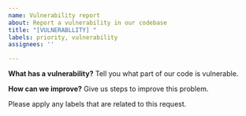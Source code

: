 ```yaml
---
name: Vulnerability report
about: Report a vulnerability in our codebase
title: "[VULNERABLLITY] "
labels: priority, vulnerability
assignees: ''

---
```


**What has a vulnerability?**
Tell you what part of our code is vulnerable.

**How can we improve?**
Give us steps to improve this problem.

Please apply any labels that are related to this request.
